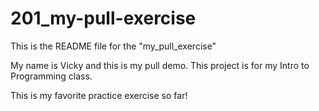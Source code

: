 # 201_my-pull-exercise

This is the README file for the "my_pull_exercise"

My name is Vicky and this is my pull demo.
This project is for my Intro to Programming class.

This is my favorite practice exercise so far!
